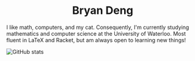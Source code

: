 <h1 align="center">Bryan Deng</h1>

I like math, computers, and my cat. Consequently, I'm currently studying mathematics and computer science at the University of Waterloo. Most fluent in LaTeX and Racket, but am always open to learning new things!

![GitHub stats](https://github-readme-stats.vercel.app/api/top-langs/?username=Blackgaurd&layout=compact&langs_count=4)
